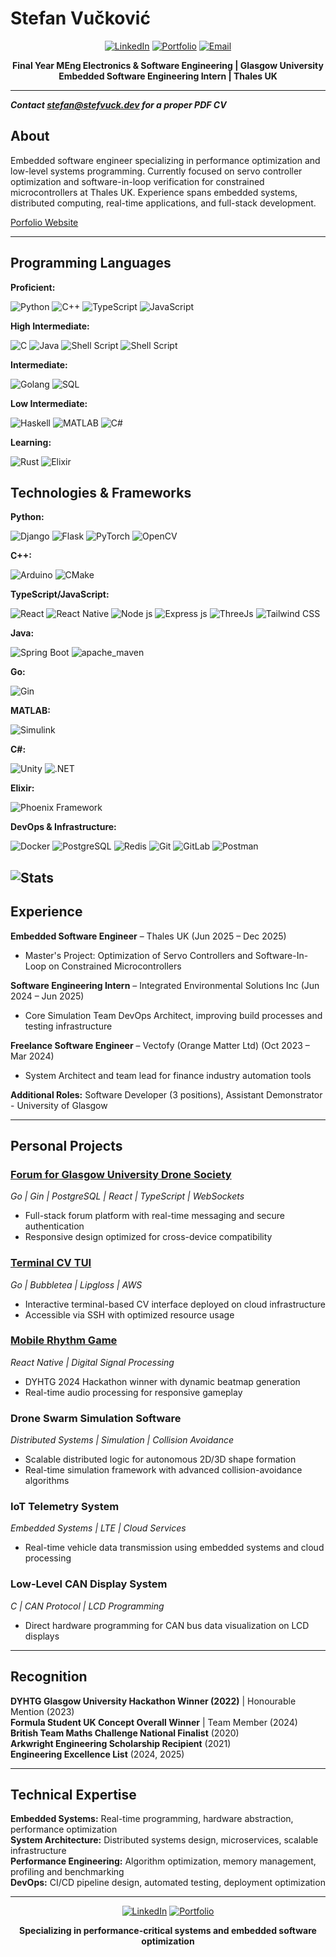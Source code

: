 # Stefan Vučković

<div align="center">

[![LinkedIn](https://img.shields.io/badge/LinkedIn-0077B5?style=for-the-badge&logo=linkedin&logoColor=white)](https://www.linkedin.com/in/stefan-vučković-b63952286/)
[![Portfolio](https://img.shields.io/badge/Portfolio-FF5722?style=for-the-badge&logo=web&logoColor=white)](https://stefvuck.dev)
[![Email](https://img.shields.io/badge/Email-D14836?style=for-the-badge&logo=gmail&logoColor=white)](mailto:stefan@stefvuck.dev)

**Final Year MEng Electronics & Software Engineering | Glasgow University**  
**Embedded Software Engineering Intern | Thales UK**

</div>

---
***Contact stefan@stefvuck.dev for a proper PDF CV***

## About

Embedded software engineer specializing in performance optimization and low-level systems programming. 
Currently focused on servo controller optimization and software-in-loop verification for constrained microcontrollers at Thales UK.
Experience spans embedded systems, distributed computing, real-time applications, and full-stack development.

[Porfolio Website](https://stefvuck.dev)

---

## Programming Languages

**Proficient:**

![Python](https://img.shields.io/badge/Python-3776AB?style=for-the-badge&logo=python&logoColor=white)
![C++](https://img.shields.io/badge/C%2B%2B-00599C?style=for-the-badge&logo=c%2B%2B&logoColor=white)
![TypeScript](https://img.shields.io/badge/TypeScript-007ACC?style=for-the-badge&logo=typescript&logoColor=white)
![JavaScript](https://img.shields.io/badge/JavaScript-F7DF1E?style=for-the-badge&logo=javascript&logoColor=black)

**High Intermediate:**

![C](https://img.shields.io/badge/C-00599C?style=for-the-badge&logo=c&logoColor=white)
![Java](https://img.shields.io/badge/Java-ED8B00?style=for-the-badge&logo=openjdk&logoColor=white)
![Shell Script](https://img.shields.io/badge/Powershell-5391FE?style=for-the-badge&logo=powershell&logoColor=white)
![Shell Script](https://img.shields.io/badge/Bash-4EAA25?style=for-the-badge&logo=gnubash&logoColor=white)

**Intermediate:**

![Golang](https://img.shields.io/badge/Go-00ADD8?style=for-the-badge&logo=go&logoColor=white)
![SQL](https://img.shields.io/badge/SQL-CC2927?style=for-the-badge&logo=microsoft-sql-server&logoColor=white)

**Low Intermediate:**

![Haskell](https://img.shields.io/badge/-Haskell-5D4F85?style=for-the-badge&logo=haskell&logoColor=white)
![MATLAB](https://img.shields.io/badge/MATLAB-0076A8?style=for-the-badge&logo=mathworks&logoColor=white)
![C#](https://img.shields.io/badge/C%23-239120?style=for-the-badge&logo=c-sharp&logoColor=white)

**Learning:**

![Rust](https://img.shields.io/badge/Rust-000000?style=for-the-badge&logo=rust&logoColor=white)
![Elixir](https://img.shields.io/badge/Elixir-4B275F?style=for-the-badge&logo=elixir&logoColor=white)

## Technologies & Frameworks

**Python:**

![Django](https://img.shields.io/badge/Django-092E20?style=for-the-badge&logo=django&logoColor=green)
![Flask](https://img.shields.io/badge/Flask-000000?style=for-the-badge&logo=flask&logoColor=white)
![PyTorch](https://img.shields.io/badge/PyTorch-EE4C2C?style=for-the-badge&logo=pytorch&logoColor=white)
![OpenCV](https://img.shields.io/badge/OpenCV-27338e?style=for-the-badge&logo=OpenCV&logoColor=white)

**C++:**

![Arduino](https://img.shields.io/badge/Arduino-00979D?style=for-the-badge&logo=Arduino&logoColor=white)
![CMake](https://img.shields.io/badge/CMake-064F8C?style=for-the-badge&logo=cmake&logoColor=white)

**TypeScript/JavaScript:**

![React](https://img.shields.io/badge/React-20232A?style=for-the-badge&logo=react&logoColor=61DAFB)
![React Native](https://img.shields.io/badge/React_Native-20232A?style=for-the-badge&logo=react&logoColor=61DAFB)
![Node js](https://img.shields.io/badge/Node%20js-339933?style=for-the-badge&logo=nodedotjs&logoColor=white)
![Express js](https://img.shields.io/badge/Express%20js-000000?style=for-the-badge&logo=express&logoColor=white)
![ThreeJs](https://img.shields.io/badge/ThreeJs-black?style=for-the-badge&logo=three.js&logoColor=white)
![Tailwind CSS](https://img.shields.io/badge/Tailwind_CSS-38B2AC?style=for-the-badge&logo=tailwind-css&logoColor=white)

**Java:**

![Spring Boot](https://img.shields.io/badge/Spring_Boot-6DB33F?style=for-the-badge&logo=spring-boot&logoColor=white)
![apache_maven](https://img.shields.io/badge/apache_maven-C71A36?style=for-the-badge&logo=apachemaven&logoColor=white)

**Go:**

![Gin](https://img.shields.io/badge/Gin-00ADD8?style=for-the-badge&logo=go&logoColor=white)

**MATLAB:**

![Simulink](https://img.shields.io/badge/Simulink-0076A8?style=for-the-badge&logo=mathworks&logoColor=white)

**C#:**

![Unity](https://img.shields.io/badge/Unity-100000?style=for-the-badge&logo=unity&logoColor=white)
![.NET](https://img.shields.io/badge/.NET-512BD4?style=for-the-badge&logo=dotnet&logoColor=white)

**Elixir:**

![Phoenix Framework](https://img.shields.io/badge/Phoenix%20Framework-FD4F00?style=for-the-badge&logo=phoenixframework&logoColor=fff)

**DevOps & Infrastructure:**

![Docker](https://img.shields.io/badge/Docker-2CA5E0?style=for-the-badge&logo=docker&logoColor=white)
![PostgreSQL](https://img.shields.io/badge/PostgreSQL-316192?style=for-the-badge&logo=postgresql&logoColor=white)
![Redis](https://img.shields.io/badge/redis-CC0000.svg?&style=for-the-badge&logo=redis&logoColor=white)
![Git](https://img.shields.io/badge/GIT-E44C30?style=for-the-badge&logo=git&logoColor=white)
![GitLab](https://img.shields.io/badge/GitLab-330F63?style=for-the-badge&logo=gitlab&logoColor=white)
![Postman](https://img.shields.io/badge/Postman-FF6C37?style=for-the-badge&logo=Postman&logoColor=white)


![Stats](https://github-readme-stats.vercel.app/api/top-langs/?username=stefvuck&layout=donut&size_weight=0&count_weight=1)
---

## Experience

**Embedded Software Engineer** – Thales UK (Jun 2025 – Dec 2025)
- Master's Project: Optimization of Servo Controllers and Software-In-Loop on Constrained Microcontrollers

**Software Engineering Intern** – Integrated Environmental Solutions Inc (Jun 2024 – Jun 2025)
- Core Simulation Team DevOps Architect, improving build processes and testing infrastructure

**Freelance Software Engineer** – Vectofy (Orange Matter Ltd) (Oct 2023 – Mar 2024)
- System Architect and team lead for finance industry automation tools

**Additional Roles:** Software Developer (3 positions), Assistant Demonstrator - University of Glasgow

---

## Personal Projects

### [Forum for Glasgow University Drone Society](https://github.com/StefVuck/GUDForum)

*Go | Gin | PostgreSQL | React | TypeScript | WebSockets*
- Full-stack forum platform with real-time messaging and secure authentication
- Responsive design optimized for cross-device compatibility

### [Terminal CV TUI](https://github.com/StefVuck/CVinTUI)

*Go | Bubbletea | Lipgloss | AWS*
- Interactive terminal-based CV interface deployed on cloud infrastructure
- Accessible via SSH with optimized resource usage

### [Mobile Rhythm Game](https://github.com/JazzyMaxine/DYHTG2024T01)

*React Native | Digital Signal Processing*
- DYHTG 2024 Hackathon winner with dynamic beatmap generation
- Real-time audio processing for responsive gameplay

### Drone Swarm Simulation Software

*Distributed Systems | Simulation | Collision Avoidance*
- Scalable distributed logic for autonomous 2D/3D shape formation
- Real-time simulation framework with advanced collision-avoidance algorithms

### IoT Telemetry System

*Embedded Systems | LTE | Cloud Services*
- Real-time vehicle data transmission using embedded systems and cloud processing

### Low-Level CAN Display System

*C | CAN Protocol | LCD Programming*
- Direct hardware programming for CAN bus data visualization on LCD displays

---

## Recognition

**DYHTG Glasgow University Hackathon Winner (2022)** | Honourable Mention (2023)  
**Formula Student UK Concept Overall Winner** | Team Member (2024)  
**British Team Maths Challenge National Finalist** (2020)  
**Arkwright Engineering Scholarship Recipient** (2021)  
**Engineering Excellence List** (2024, 2025)

---

## Technical Expertise

**Embedded Systems:** Real-time programming, hardware abstraction, performance optimization  
**System Architecture:** Distributed systems design, microservices, scalable infrastructure  
**Performance Engineering:** Algorithm optimization, memory management, profiling and benchmarking  
**DevOps:** CI/CD pipeline design, automated testing, deployment optimization  

---

<div align="center">

[![LinkedIn](https://img.shields.io/badge/Connect_on_LinkedIn-0077B5?style=for-the-badge&logo=linkedin&logoColor=white)](https://www.linkedin.com/in/stefan-vučković-b63952286/)
[![Portfolio](https://img.shields.io/badge/View_Portfolio-FF5722?style=for-the-badge&logo=web&logoColor=white)](https://stefvuck.dev)

**Specializing in performance-critical systems and embedded software optimization**

</div>
